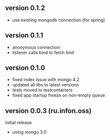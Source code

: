 ## version 0.1.2

* use existing mongodb connection (for spring)

## version 0.1.1

* anonymous connection
* listener calls bind to fetch limit

## version 0.1.0

* fixed index issue with mongo 4.2
* updated all libs to latest versions
* tests moved to testcontainers
* fixed app startup freeze on non-empty queue

## version 0.0.3 (ru.infon.oss)

initial release

* using mongo 3.0